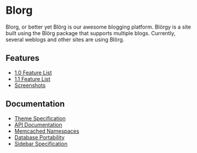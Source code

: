 Blorg
=====
Blorg, or better yet Blörg is our awesome blogging platform. Blörgy is a site
built using the Blörg package that supports multiple blogs. Currently, several
weblogs and other sites are using Blörg.

Features
--------
 * [1.0 Feature List](https://github.com/silverorange/blorg/wiki/1.0-Feature-List)
 * [1.1 Feature List](https://github.com/silverorange/blorg/wiki/1.1-Feature-List)
 * [Screenshots](https://github.com/silverorange/blorg/wiki/Screenshots)
 
Documentation
-------------
 * [Theme Specification](https://github.com/silverorange/blorg/wiki/Theme-Specification)
 * [API Documentation](http://docs.silverorange.com/blorg/package-summary.html)
 * [Memcached Namespaces](https://github.com/silverorange/blorg/wiki/Memcached-Namespaces)
 * [Database Portability](https://github.com/silverorange/blorg/wiki/Database-Portability)
 * [Sidebar Specification](https://github.com/silverorange/blorg/wiki/Sidebar)

